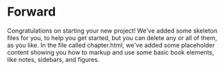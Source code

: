 # Forward

Congratulations on starting your new project! We've added some skeleton files for you, to help you get started, but you can delete any or all of them, as you like. In the file called chapter.html, we've added some placeholder content showing you how to markup and use some basic book elements, like notes, sidebars, and figures.
